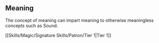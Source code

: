## Meaning
The concept of meaning can impart meaning to otherwise meaningless concepts such as Sound.

[[Skills/Magic/Signature Skills/Patron/Tier 1|Tier 1]]